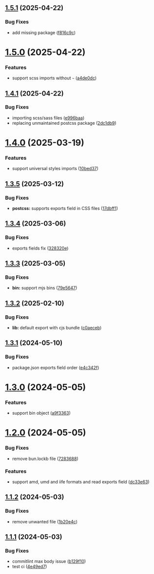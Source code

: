 ## [1.5.1](https://github.com/AbdUlHamedMaree/lbundle/compare/v1.5.0...v1.5.1) (2025-04-22)


### Bug Fixes

* add missing package ([f816c9c](https://github.com/AbdUlHamedMaree/lbundle/commit/f816c9cd8b3df9fff02b4a251902915d47836815))

# [1.5.0](https://github.com/AbdUlHamedMaree/lbundle/compare/v1.4.1...v1.5.0) (2025-04-22)


### Features

* support scss imports without `~` ([a4de0dc](https://github.com/AbdUlHamedMaree/lbundle/commit/a4de0dc176a4f227c5c34a1a70ef277fe604e103))

## [1.4.1](https://github.com/AbdUlHamedMaree/lbundle/compare/v1.4.0...v1.4.1) (2025-04-22)


### Bug Fixes

* importing scss/sass files ([e996baa](https://github.com/AbdUlHamedMaree/lbundle/commit/e996baa913906981f9bc6373d2219bcfd8ad50a4))
* replacing unmaintained postcss package ([2dc1db9](https://github.com/AbdUlHamedMaree/lbundle/commit/2dc1db94f46ffbdd0e947fa870331272838f9ef4))

# [1.4.0](https://github.com/AbdUlHamedMaree/lbundle/compare/v1.3.5...v1.4.0) (2025-03-19)


### Features

* support universal styles imports ([10bed37](https://github.com/AbdUlHamedMaree/lbundle/commit/10bed37d6a392ebdf55836ffcbb18316c1182e33))

## [1.3.5](https://github.com/AbdUlHamedMaree/lbundle/compare/v1.3.4...v1.3.5) (2025-03-12)


### Bug Fixes

* **postcss:** supports exports field in CSS files ([17dbff1](https://github.com/AbdUlHamedMaree/lbundle/commit/17dbff104da370d74e3130faff4936cadc655583))

## [1.3.4](https://github.com/AbdUlHamedMaree/lbundle/compare/v1.3.3...v1.3.4) (2025-03-06)


### Bug Fixes

* exports fields fix ([328320e](https://github.com/AbdUlHamedMaree/lbundle/commit/328320e96651f4c1225cdb4e134030ff4abececf))

## [1.3.3](https://github.com/AbdUlHamedMaree/lbundle/compare/v1.3.2...v1.3.3) (2025-03-05)


### Bug Fixes

* **bin:** support mjs bins ([79e5647](https://github.com/AbdUlHamedMaree/lbundle/commit/79e5647936952507faa80f97b5ed26bc27770071))

## [1.3.2](https://github.com/AbdUlHamedMaree/lbundle/compare/v1.3.1...v1.3.2) (2025-02-10)


### Bug Fixes

* **lib:** default export with cjs bundle ([c0aeceb](https://github.com/AbdUlHamedMaree/lbundle/commit/c0aeceb05852425e794ec93cd5b10487743500d8))

## [1.3.1](https://github.com/AbdUlHamedMaree/lbundle/compare/v1.3.0...v1.3.1) (2024-05-10)


### Bug Fixes

* package.json exports field order ([e4c342f](https://github.com/AbdUlHamedMaree/lbundle/commit/e4c342f6b583c4d2f239eab55546171b4be59c25))

# [1.3.0](https://github.com/AbdUlHamedMaree/lbundle/compare/v1.2.0...v1.3.0) (2024-05-05)


### Features

* support bin object ([a9f3363](https://github.com/AbdUlHamedMaree/lbundle/commit/a9f33633d8f57d072e91acbd47f1326f35486b19))

# [1.2.0](https://github.com/AbdUlHamedMaree/lbundle/compare/v1.1.2...v1.2.0) (2024-05-05)


### Bug Fixes

* remove bun.lockb file ([7283688](https://github.com/AbdUlHamedMaree/lbundle/commit/72836882ddc6cc1a87a79e573ffa3e7ff4380b19))


### Features

* support amd, umd and iife formats and read exports field ([dc33e63](https://github.com/AbdUlHamedMaree/lbundle/commit/dc33e637921a0d3e6a0544e0457df60ae4e03596))

## [1.1.2](https://github.com/AbdUlHamedMaree/lbundle/compare/v1.1.1...v1.1.2) (2024-05-03)

### Bug Fixes

- remove unwanted file ([1b20e4c](https://github.com/AbdUlHamedMaree/lbundle/commit/1b20e4cff196dd1c811304582d20293db3133ed6))

## [1.1.1](https://github.com/AbdUlHamedMaree/lbundle/compare/v1.1.0...v1.1.1) (2024-05-03)

### Bug Fixes

- commitlint max body issue ([b129f10](https://github.com/AbdUlHamedMaree/lbundle/commit/b129f106a59c9c7043c7ee728d0b677d9ec28ba5))
- test ci ([4e49ed7](https://github.com/AbdUlHamedMaree/lbundle/commit/4e49ed723091dd624e0b5f5f8b4c568427c8291d))
